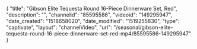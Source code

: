 {
    "title": "Gibson Elite Tequesta Round 16-Piece Dinnerware Set, Red",
    "description": "",
    "channelid": "85595586",
    "videoid": "149295947",
    "date_created": "1518658020",
    "date_modified": "1519255830",
    "type": "captivate",
    "layout": "channelVideo",
    "url": "\/seasonal\/gibson-elite-tequesta-round-16-piece-dinnerware-set-red-mp4\/85595586-149295947"
}